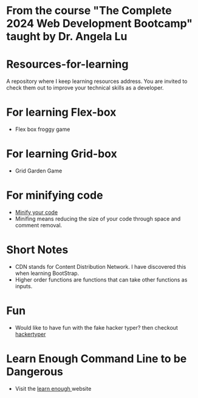 # From the course "The Complete 2024 Web Development Bootcamp" taught by Dr. Angela Lu

# Resources-for-learning
A repository where I keep learning resources address. You are invited to check them out to improve your technical skills as a developer.
# For learning Flex-box
- <a href = "https://appbrewery.github.io/flexboxfroggy/" style="text-decoration:none;"> Flex box froggy game </a>

# For learning Grid-box
- <a href = "https://appbrewery.github.io/gridgarden/" style="text-decoration:none;"> Grid Garden Game </a>

# For minifying code
- <a href = "https://www.minifier.org/"> Minify your code </a>
- Minifing means reducing the size of your code through space and comment removal.

# Short Notes
- CDN stands for Content Distribution Network. I have discovered this when learning BootStrap.
- Higher order functions are functions that can take other functions as inputs.

# Fun
- Would like to have fun with the fake hacker typer? then checkout <a href = "https://hackertyper.com/"> hackertyper </a>

# Learn Enough Command Line to be Dangerous
- Visit the <a href = "https://www.learnenough.com/command-line-tutorial"> learn enough </a> website
